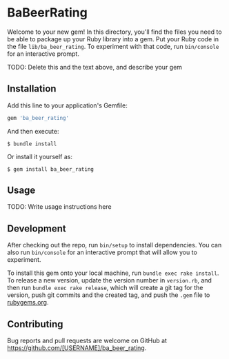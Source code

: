 # BaBeerRating

Welcome to your new gem! In this directory, you'll find the files you need to be able to package up your Ruby library into a gem. Put your Ruby code in the file `lib/ba_beer_rating`. To experiment with that code, run `bin/console` for an interactive prompt.

TODO: Delete this and the text above, and describe your gem

## Installation

Add this line to your application's Gemfile:

```ruby
gem 'ba_beer_rating'
```

And then execute:

    $ bundle install

Or install it yourself as:

    $ gem install ba_beer_rating

## Usage

TODO: Write usage instructions here

## Development

After checking out the repo, run `bin/setup` to install dependencies. You can also run `bin/console` for an interactive prompt that will allow you to experiment.

To install this gem onto your local machine, run `bundle exec rake install`. To release a new version, update the version number in `version.rb`, and then run `bundle exec rake release`, which will create a git tag for the version, push git commits and the created tag, and push the `.gem` file to [rubygems.org](https://rubygems.org).

## Contributing

Bug reports and pull requests are welcome on GitHub at https://github.com/[USERNAME]/ba_beer_rating.
